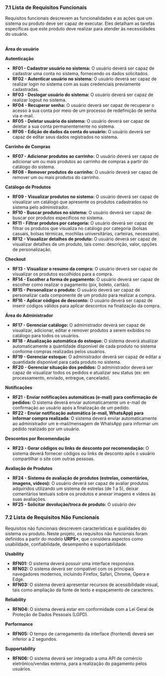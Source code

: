 ### 7.1 Lista de Requisitos Funcionais

Requisitos funcionais descrevem as funcionalidades e as ações que um sistema ou produto deve ser capaz de executar. Eles detalham as tarefas específicas que este produto deve realizar para atender às necessidades do usuário.

<br>**Área do usuário**

**Autenticação**

- **RF01 - Cadastrar usuário no sistema:** O usuário deverá ser capaz de cadastrar uma conta no sistema, fornecendo os dados solicitados.
- **RF02 - Autenticar usuário no sistema:** O usuário deverá ser capaz de realizar login no sistema com as suas credenciais previamente cadastradas.
- **RF03 - Deslogar usuário do sistema:** O usuário deverá ser capaz de realizar logout no sistema.
- **RF04 - Recuperar senha:** O usuário deverá ser capaz de recuperar o acesso à sua conta por meio de um processo de redefinição de senha via e-mail.
- **RF05 - Deletar usuário do sistema:** O usuário deverá ser capaz de deletar a sua conta permanentemente no sistema.
- **RF06 - Edição de dados da conta do usuário:** O usuário deverá ser capaz de editar seus dados registrados no sistema.

**Carrinho de Compras**

- **RF07 - Adicionar produtos ao carrinho:** O usuário deverá ser capaz de adicionar um ou mais produtos ao carrinho de compras a partir do catálogo do sistema.
- **RF08 - Remover produtos do carrinho:** O usuário deverá ser capaz de remover um ou mais produtos do carrinho. 

**Catálogo de Produtos**

- **RF09 - Visualizar produtos no sistema:** O usuário deverá ser capaz de visualizar um catálogo que apresente os produtos cadastrados no sistema pelo administrador.
- **RF10 - Buscar produtos no sistema:** O usuário deverá ser capaz de buscar por produtos específicos no sistema.
- **RF11 - Filtrar produtos por categoria:** O usuário deverá ser capaz de filtrar os produtos que visualiza no catálogo por categoria (bolsas casuais, bolsas térmicas, mochilas universitárias, carteiras, necessaire).
- **RF12 - Visualizar detalhes de produto:** O usuário deverá ser capaz de visualizar detalhes de um produto, tais como: descrição, valor, opções de personalização.

**Checkout**

- **RF13 - Visualizar o resumo da compra:** O usuário deverá ser capaz de visualizar os produtos escolhidos para a compra.
- **RF14 - Escolher a forma de pagamento:** O usuário deverá ser capaz de escolher como realizar o pagamento (pix, boleto, cartão).
- **RF15 - Personalizar o produto:** O usuário deverá ser capaz de personalizar cada componente de um produto para realizar a compra.
- **RF16 - Aplicar códigos de desconto:** O usuário deverá ser capaz de inserir códigos válidos para aplicar descontos na finalização da compra.

**Área do Administrador**

- **RF17 - Gerenciar catálogo:** O administrador deverá ser capaz de visualizar, adicionar, editar e remover produtos a serem exibidos no catálogo para todos os usuários.
- **RF18 - Atualização automática do estoque:** O sistema deverá atualizar automaticamente a quantidade disponível de cada produto no sistema conforme compras realizadas pelos usuários.
- **RF19 - Gerenciar estoque:** O administrador deverá ser capaz de editar a quantidade disponível para cada produto no sistema.
- **RF20 - Gerenciar situação dos pedidos:** O administrador deverá ser capaz de visualizar todos os pedidos e atualizar seu status (ex: em processamento, enviado, entregue, cancelado).

**Notificações**

- **RF21 - Enviar notificações automáticas (e-mail) para confirmação de pedidos:** O sistema deverá enviar automaticamente um e-mail de confirmação ao usuário após a finalização de um pedido.
- **RF22 - Enviar notificação automática (e-mail, WhatsApp) para informar compra realizada**: O sistema deverá enviar automaticamente ao administrador um e-mail/mensagem de WhatsApp para informar um pedido realizado por um usuário.


**Descontos por Recomendação**

- **RF23 - Gerar códigos ou links de desconto por recomendação:** O sistema deverá fornecer códigos ou links de desconto após o usuário compartilhar o site com outras pessoas.

**Avaliação de Produtos**

- **RF24 - Sistema de avaliação de produtos (estrelas, comentários, imagens, vídeos):** O usuário deverá ser capaz de avaliar produtos adquiridos utilizando um sistema de estrelas (de 1 a 5), deixar comentários textuais sobre os produtos e anexar imagens e vídeos às suas avaliações.
- **RF25 - Solicitar devolução/troca de produto:** O usuário dev

### 7.2 Lista de Requisitos Não Funcionais

Requisitos não funcionais descrevem características e qualidades do sistema ou produto. Neste projeto, os requisitos não funcionais foram definidos a partir do modelo **URPS+**, que considera aspectos como usabilidade, confiabilidade, desempenho e suportabilidade.

**Usability**

- **RFN01:** O sistema deverá possuir uma interface responsiva.
- **RFN02:** O sistema deverá ser compatível com os principais navegadores modernos, incluindo Firefox, Safari, Chrome, Opera e Edge.
- **RFN03:** O sistema deverá apresentar recursos de acessibilidade visual, tais como ampliação da fonte de texto e espaçamento de caracteres.

**Reliability**

- **RFN04:** O sistema deverá estar em conformidade com a Lei Geral de Proteção de Dados Pessoais (LGPD).

**Performance**

- **RFN05:** O tempo de carregamento da interface (frontend) deverá ser inferior a 2 segundos.

**Supportability**

- **RFN06:** O sistema deverá ser integrado a uma API de comércio eletrônico/vendas externa, para a realização do pagamento pelos usuários.
